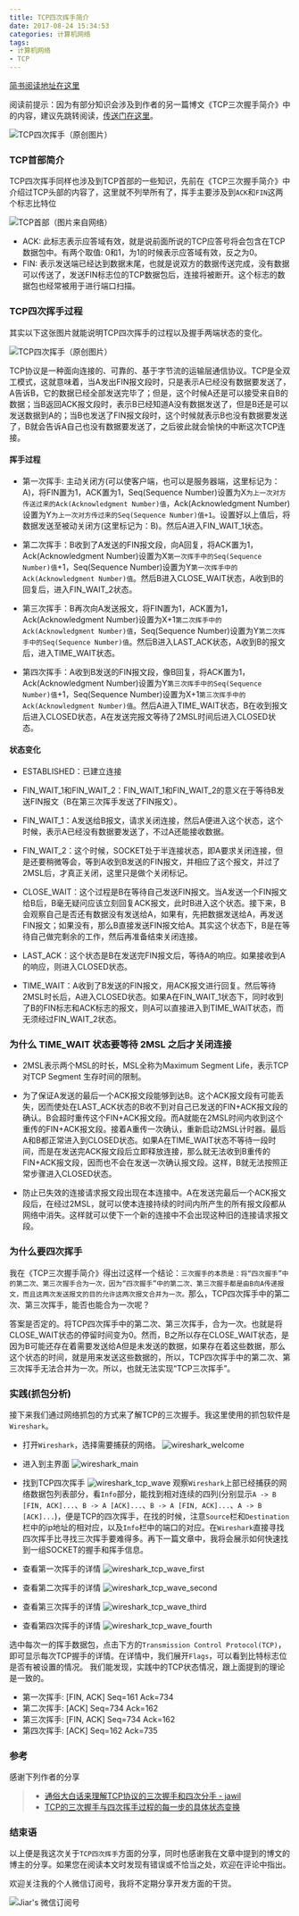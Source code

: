```yaml
---
title: TCP四次挥手简介
date: 2017-08-24 15:34:53
categories: 计算机网络
tags: 
- 计算机网络
- TCP
---
```


[简书阅读地址在这里](http://www.jianshu.com/p/a57a40163d4b)

阅读前提示：因为有部分知识会涉及到作者的另一篇博文《TCP三次握手简介》中的内容，建议先跳转阅读，[传送门在这里](http://blog.jiar.me/2017/08/11/TCP%E4%B8%89%E6%AC%A1%E6%8F%A1%E6%89%8B%E7%AE%80%E4%BB%8B)。

![TCP四次挥手（原创图片）](tcp_hand_wave_detail.png)

<!--more-->

### TCP首部简介

TCP四次挥手同样也涉及到TCP首部的一些知识，先前在《TCP三次握手简介》中介绍过TCP头部的内容了，这里就不列举所有了，挥手主要涉及到`ACK`和`FIN`这两个标志比特位

![TCP首部（图片来自网络）](tcp_head.png)

- ACK: 此标志表示应答域有效，就是说前面所说的TCP应答号将会包含在TCP数据包中。有两个取值: 0和1，为1的时候表示应答域有效，反之为0。
- FIN: 表示发送端已经达到数据末尾，也就是说双方的数据传送完成，没有数据可以传送了，发送FIN标志位的TCP数据包后，连接将被断开。这个标志的数据包也经常被用于进行端口扫描。


### TCP四次挥手过程

其实以下这张图片就能说明TCP四次挥手的过程以及握手两端状态的变化。

![TCP四次挥手（原创图片）](tcp_hand_wave_detail.png)

TCP协议是一种面向连接的、可靠的、基于字节流的运输层通信协议。TCP是全双工模式，这就意味着，当A发出FIN报文段时，只是表示A已经没有数据要发送了，A告诉B，它的数据已经全部发送完毕了；但是，这个时候A还是可以接受来自B的数据；当B返回ACK报文段时，表示B已经知道A没有数据发送了，但是B还是可以发送数据到A的；当B也发送了FIN报文段时，这个时候就表示B也没有数据要发送了，B就会告诉A自己也没有数据要发送了，之后彼此就会愉快的中断这次TCP连接。


#### 挥手过程

- 第一次挥手: 主动关闭方(可以使客户端，也可以是服务器端，这里标记为：A)，将FIN置为1，ACK置为1，Seq(Sequence Number)设置为X`为上一次对方传送过来的Ack(Acknowledgment Number)值`，Ack(Acknowledgment Number)设置为Y`为上一次对方传过来的Seq(Sequence Number)值+1`。设置好以上值后，将数据发送至被动关闭方(这里标记为：B)。然后A进入FIN_WAIT_1状态。

- 第二次挥手：B收到了A发送的FIN报文段，向A回复，将ACK置为1，Ack(Acknowledgment Number)设置为X`第一次挥手中的Seq(Sequence Number)值`+1，Seq(Sequence Number)设置为Y`第一次挥手中的Ack(Acknowledgment Number)值`。然后B进入CLOSE_WAIT状态，A收到B的回复后，进入FIN_WAIT_2状态。

- 第三次挥手：B再次向A发送报文，将FIN置为1，ACK置为1，Ack(Acknowledgment Number)设置为X+1`第二次挥手中的Ack(Acknowledgment Number)值`，Seq(Sequence Number)设置为Y`第二次挥手中的Seq(Sequence Number)值`。然后B进入LAST_ACK状态，A收到B的报文后，进入TIME_WAIT状态。

- 第四次挥手：A收到B发送的FIN报文段，像B回复，将ACK置为1，Ack(Acknowledgment Number)设置为Y`第三次挥手中的Seq(Sequence Number)值`+1，Seq(Sequence Number)设置为X+1`第三次挥手中的Ack(Acknowledgment Number)值`。然后A进入TIME_WAIT状态，B在收到报文后进入CLOSED状态，A在发送完报文等待了2MSL时间后进入CLOSED状态。


#### 状态变化


- ESTABLISHED：已建立连接

- FIN_WAIT_1和FIN_WAIT_2：FIN_WAIT_1和FIN_WAIT_2的意义在于等待B发送FIN报文（B在第三次挥手发送了FIN报文）。

- FIN_WAIT_1：A发送给B报文，请求关闭连接，然后A便进入这个状态，这个时候，表示A已经没有数据要发送了，不过A还能接收数据。

- FIN_WAIT_2：这个时候，SOCKET处于半连接状态，即A要求关闭连接，但是还要稍微等会，等到A收到B发送的FIN报文，并相应了这个报文，并过了2MSL后，才真正关闭，这里只是做个关闭标记。

- CLOSE_WAIT：这个过程是B在等待自己发送FIN报文。当A发送一个FIN报文给B后，B毫无疑问应该立刻回复ACK报文，此时B进入这个状态。接下来，B会观察自己是否还有数据没有发送给A，如果有，先把数据发送给A，再发送FIN报文；如果没有，那么B直接发送FIN报文给A。其实这个状态下，B是在等待自己做完剩余的工作，然后再准备结束关闭连接。

- LAST_ACK：这个状态是B在发送完FIN报文后，等待A的响应。如果接收到A的响应，则进入CLOSED状态。

- TIME_WAIT：A收到了B发送的FIN报文，用ACK报文进行回复。然后等待2MSL时长后，A进入CLOSED状态。如果A在FIN_WAIT_1状态下，同时收到了B的FIN标志和ACK标志的报文，则A可以直接进入到TIME_WAIT状态，而无须经过FIN_WAIT_2状态。


### 为什么 TIME_WAIT 状态要等待 2MSL 之后才关闭连接

- 2MSL表示两个MSL的时长，MSL全称为Maximum Segment Life，表示TCP 对TCP Segment 生存时间的限制。

- 为了保证A发送的最后一个ACK报文段能够到达B。这个ACK报文段有可能丢失，因而使处在LAST_ACK状态的B收不到对自己已发送的FIN+ACK报文段的确认。B会超时重传这个FIN+ACK报文段。而A就能在2MSL时间内收到这个重传的FIN+ACK报文段。接着A重传一次确认，重新启动2MSL计时器。最后A和B都正常进入到CLOSED状态。如果A在TIME_WAIT状态不等待一段时间，而是在发送完ACK报文段后立即释放连接，那么就无法收到B重传的FIN+ACK报文段，因而也不会在发送一次确认报文段。这样，B就无法按照正常步骤进入CLOSED状态。

- 防止已失效的连接请求报文段出现在本连接中。A在发送完最后一个ACK报文段后，在经过2MSL，就可以使本连接持续的时间内所产生的所有报文段都从网络中消失。这样就可以使下一个新的连接中不会出现这种旧的连接请求报文段。


### 为什么要四次挥手

我在《TCP三次握手简介》得出过这样一个结论：`三次握手的本质是：将“四次握手”中的第二次、第三次握手合为一次，因为“四次握手”中的第二次、第三次握手都是由B向A传递报文，而且这两次发送报文的目的允许这两次报文合并为一次。`那么，TCP四次挥手中的第二次、第三次挥手，能否也能合为一次呢？

答案是否定的。将TCP四次挥手中的第二次、第三次挥手，合为一次。也就是将CLOSE_WAIT状态的停留时间变为0。然而，B之所以存在CLOSE_WAIT状态，是因为B可能还存在着需要发送给A但是未发送的数据，如果存在着这些数据，那么这个状态的时间，就是用来发送这些数据的，所以，TCP四次挥手中的第二次、第三次挥手无法合并为一次。所以，也就无法实现“TCP三次挥手”。


### 实践(抓包分析)

接下来我们通过网络抓包的方式来了解TCP的三次握手。我这里使用的抓包软件是`Wireshark`。

- 打开`Wireshark`，选择需要捕获的网络。
![wireshark_welcome](wireshark_welcome.png)

- 进入到主界面
![wireshark_main](wireshark_main.png)

- 找到TCP四次挥手
![wireshark_tcp_wave](wireshark_tcp_wave.png)
观察`Wireshark`上部已经捕获的网络数据包列表部分，看`Info`部分，能找到相对连续的四列(分别显示`A -> B [FIN, ACK]...`、`B -> A [ACK]...`、`B -> A [FIN, ACK]...`、`A -> B [ACK]...`)，便是TCP的四次挥手，在找的时候，注意`Source`栏和`Destination`栏中的ip地址的相对应，以及`Info`栏中的端口的对应。在`Wireshark`直接寻找四次挥手比寻找三次挥手要难得多。再下一篇文章中，我将会展示如何快速找到一组SOCKET的握手和挥手信息。

- 查看第一次挥手的详情
![wireshark_tcp_wave_first](wireshark_tcp_wave_first.png)

- 查看第二次挥手的详情
![wireshark_tcp_wave_second](wireshark_tcp_wave_second.png)

- 查看第三次挥手的详情
![wireshark_tcp_wave_third](wireshark_tcp_wave_third.png)

- 查看第四次挥手的详情
![wireshark_tcp_wave_fourth](wireshark_tcp_wave_fourth.png)

选中每次一的挥手数据包，点击下方的`Transmission Control Protocol(TCP)`，即可显示每次TCP握手的详情。在详情中，我们展开`Flags`，可以看到比特标志位是否有被设置的情况。
我们能发现，实践中的TCP状态情况，跟上面提到的理论是一致的。

- 第一次挥手: [FIN, ACK] Seq=161 Ack=734
- 第二次挥手: [ACK] Seq=734 Ack=162
- 第三次挥手: [FIN, ACK] Seq=734 Ack=162
- 第四次挥手: [ACK] Seq=162 Ack=735


### 参考

感谢下列作者的分享

> * [通俗大白话来理解TCP协议的三次握手和四次分手 - jawil](https://github.com/jawil/blog/issues/14)
> * [TCP的三次握手与四次挥手过程的每一步的具体状态变换](http://ab3813.blog.51cto.com/10538332/1773751)


### 结束语

以上便是我这次关于`TCP四次挥手`方面的分享，同时也感谢我在文章中提到的博文的博主的分享。如果您在阅读本文时发现有错误或不恰当之处，欢迎在评论中指出。


欢迎关注我的个人微信订阅号，我将不定期分享开发方面的干货。

![Jiar's 微信订阅号](/images/Dingyuehao.jpg)

